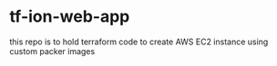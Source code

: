# tf-ion-web-app
this repo is to hold terraform code to create AWS EC2 instance using custom packer images
